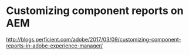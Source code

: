 # Customizing component reports on AEM
http://blogs.perficient.com/adobe/2017/03/09/customizing-component-reports-in-adobe-experience-manager/
